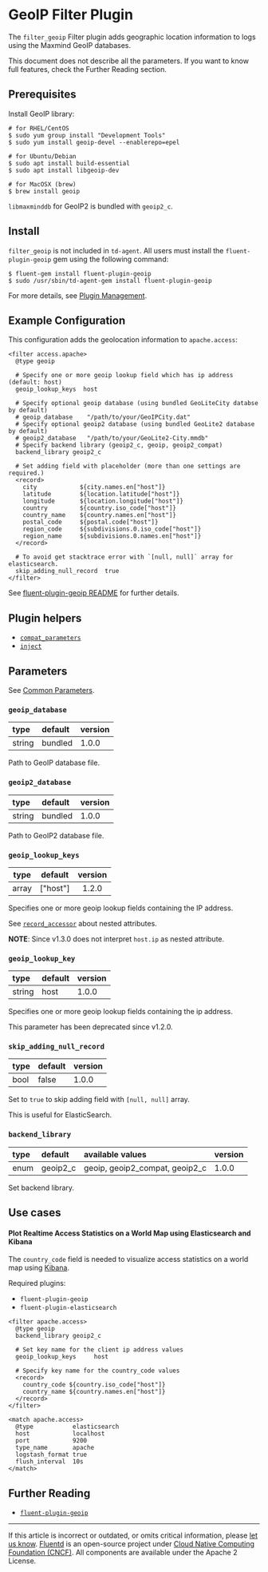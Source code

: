 # GeoIP Filter Plugin

The `filter_geoip` Filter plugin adds geographic location information to
logs using the Maxmind GeoIP databases.

This document does not describe all the parameters. If you want to know full
features, check the Further Reading section.


## Prerequisites

Install GeoIP library:

```
# for RHEL/CentOS
$ sudo yum group install "Development Tools"
$ sudo yum install geoip-devel --enablerepo=epel

# for Ubuntu/Debian
$ sudo apt install build-essential
$ sudo apt install libgeoip-dev

# for MacOSX (brew)
$ brew install geoip
```

`libmaxminddb` for GeoIP2 is bundled with `geoip2_c`.


## Install

`filter_geoip` is not included in `td-agent`. All users must install the
`fluent-plugin-geoip` gem using the following command:

```
$ fluent-gem install fluent-plugin-geoip
$ sudo /usr/sbin/td-agent-gem install fluent-plugin-geoip
```

For more details, see [Plugin Management](/deployment/plugin-management.md).


## Example Configuration

This configuration adds the geolocation information to `apache.access`:

```
<filter access.apache>
  @type geoip

  # Specify one or more geoip lookup field which has ip address (default: host)
  geoip_lookup_keys  host

  # Specify optional geoip database (using bundled GeoLiteCity databse by default)
  # geoip_database    "/path/to/your/GeoIPCity.dat"
  # Specify optional geoip2 database (using bundled GeoLite2 database by default)
  # geoip2_database   "/path/to/your/GeoLite2-City.mmdb"
  # Specify backend library (geoip2_c, geoip, geoip2_compat)
  backend_library geoip2_c

  # Set adding field with placeholder (more than one settings are required.)
  <record>
    city            ${city.names.en["host"]}
    latitude        ${location.latitude["host"]}
    longitude       ${location.longitude["host"]}
    country         ${country.iso_code["host"]}
    country_name    ${country.names.en["host"]}
    postal_code     ${postal.code["host"]}
    region_code     ${subdivisions.0.iso_code["host"]}
    region_name     ${subdivisions.0.names.en["host"]}
  </record>

  # To avoid get stacktrace error with `[null, null]` array for elasticsearch.
  skip_adding_null_record  true
</filter>
```

See [fluent-plugin-geoip
README](https://github.com/y-ken/fluent-plugin-geoip#readme) for further
details.


## Plugin helpers

-   [`compat_parameters`](/developer/api-plugin-helper-compat_parameters.md)
-   [`inject`](/developer/api-plugin-helper-inject.md)


## Parameters

See [Common Parameters](/configuration/plugin-common-parameters.md).


### `geoip_database`

| type   | default | version |
|:-------|:--------|:--------|
| string | bundled | 1.0.0   |

Path to GeoIP database file.


### `geoip2_database`

| type   | default | version |
|:-------|:--------|:--------|
| string | bundled | 1.0.0   |

Path to GeoIP2 database file.


### `geoip_lookup_keys`

| type  | default  | version |
|:-----:|:--------:|:-------:|
| array | ["host"] | 1.2.0   |

Specifies one or more geoip lookup fields containing the IP address.

See [`record_accessor`](/developer/api-plugin-helper-record_accessor)
about nested attributes.

**NOTE**: Since v1.3.0 does not interpret `host.ip` as nested attribute.


### `geoip_lookup_key`

| type   | default | version |
|:-------|:--------|:--------|
| string | host    | 1.0.0   |

Specifies one or more geoip lookup fields containing the ip address.

This parameter has been deprecated since v1.2.0.


### `skip_adding_null_record`

| type | default | version |
|:-----|:--------|:--------|
| bool | false   | 1.0.0   |

Set to `true` to skip adding field with `[null, null]` array.

This is useful for ElasticSearch.


### `backend_library`

| type | default   | available values                 | version |
|:-----|:----------|:---------------------------------|:--------|
| enum | geoip2\_c | geoip, geoip2\_compat, geoip2\_c | 1.0.0   |

Set backend library.


## Use cases


#### Plot Realtime Access Statistics on a World Map using Elasticsearch and Kibana

The `country_code` field is needed to visualize access statistics on a
world map using [Kibana](http://www.elasticsearch.org/overview/kibana/).

Required plugins:

-   `fluent-plugin-geoip`
-   `fluent-plugin-elasticsearch`

```
<filter apache.access>
  @type geoip
  backend_library geoip2_c

  # Set key name for the client ip address values
  geoip_lookup_keys     host

  # Specify key name for the country_code values
  <record>
    country_code ${country.iso_code["host"]}
    country_name ${country.names.en["host"]}
  </record>
</filter>

<match apache.access>
  @type           elasticsearch
  host            localhost
  port            9200
  type_name       apache
  logstash_format true
  flush_interval  10s
</match>
```


## Further Reading

-   [`fluent-plugin-geoip`](https://github.com/y-ken/fluent-plugin-geoip)


------------------------------------------------------------------------

If this article is incorrect or outdated, or omits critical information, please
[let us know](https://github.com/fluent/fluentd-docs-gitbook/issues?state=open).
[Fluentd](http://www.fluentd.org/) is an open-source project under [Cloud Native
Computing Foundation (CNCF)](https://cncf.io/). All components are available
under the Apache 2 License.
